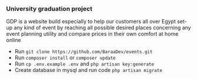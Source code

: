 ### University graduation project

GDP is a website build especially to help our customers all over Egypt set-up any kind of event by reaching all possible desired places concerning any event planning utility and compare prices in their own comfort at home online

- Run `git clone https://github.com/BaraaDev/events.git`
- Run `composer install` or `composer update`
- Run `cp .env.example .env` and `php artisan key:generate`
- Create database in mysql and run code `php artisan migrate`
